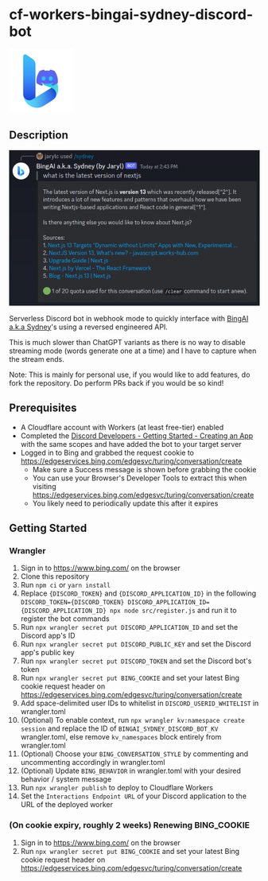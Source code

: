 # cf-workers-bingai-sydney-discord-bot
![Logo](cf-workers-bingai-sydney-discord-bot.png)

## Description
![Example](example.png)

Serverless Discord bot in webhook mode to quickly interface with [BingAI a.k.a Sydney](https://www.bing.com/new)'s using a reversed engineered API.

This is much slower than ChatGPT variants as there is no way to disable streaming mode (words generate one at a time) and I have to capture when the stream ends.

Note: This is mainly for personal use, if you would like to add features, do fork the repository. Do perform PRs back if you would be so kind!

## Prerequisites
- A Cloudflare account with Workers (at least free-tier) enabled
- Completed the [Discord Developers - Getting Started - Creating an App](https://discord.com/developers/docs/getting-started#creating-an-app) with the same scopes and have added the bot to your target server
- Logged in to Bing and grabbed the request cookie to https://edgeservices.bing.com/edgesvc/turing/conversation/create
    - Make sure a Success message is shown before grabbing the cookie
    - You can use your Browser's Developer Tools to extract this when visiting https://edgeservices.bing.com/edgesvc/turing/conversation/create
    - You likely need to periodically update this after it expires

## Getting Started
### Wrangler
1. Sign in to https://www.bing.com/ on the browser
2. Clone this repository
3. Run `npm ci` or `yarn install`
4. Replace `{DISCORD_TOKEN}` and `{DISCORD_APPLICATION_ID}` in the following `DISCORD_TOKEN={DISCORD_TOKEN} DISCORD_APPLICATION_ID={DISCORD_APPLICATION_ID} npx node src/register.js` and run it to register the bot commands
5. Run `npx wrangler secret put DISCORD_APPLICATION_ID` and set the Discord app's ID
6. Run `npx wrangler secret put DISCORD_PUBLIC_KEY` and set the Discord app's public key
7. Run `npx wrangler secret put DISCORD_TOKEN` and set the Discord bot's token
8. Run `npx wrangler secret put BING_COOKIE` and set your latest Bing cookie request header on https://edgeservices.bing.com/edgesvc/turing/conversation/create
9. Add space-delimited user IDs to whitelist in `DISCORD_USERID_WHITELIST` in wrangler.toml
10. (Optional) To enable context, run `npx wrangler kv:namespace create session` and replace the ID of `BINGAI_SYDNEY_DISCORD_BOT_KV` wrangler.toml, else remove `kv_namespaces` block entirely from wrangler.toml
11. (Optional) Choose your `BING_CONVERSATION_STYLE` by commenting and uncommenting accordingly in wrangler.toml
12. (Optional) Update `BING_BEHAVIOR` in wrangler.toml with your desired behavior / system message
13. Run `npx wrangler publish` to deploy to Cloudflare Workers
14. Set the `Interactions Endpoint URL` of your Discord application to the URL of the deployed worker

### (On cookie expiry, roughly 2 weeks) Renewing BING_COOKIE
1. Sign in to https://www.bing.com/ on the browser
2. Run `npx wrangler secret put BING_COOKIE` and set your latest Bing cookie request header on https://edgeservices.bing.com/edgesvc/turing/conversation/create
